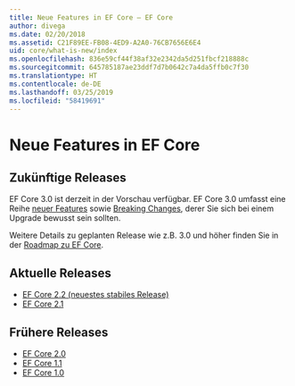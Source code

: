 ```yaml
---
title: Neue Features in EF Core – EF Core
author: divega
ms.date: 02/20/2018
ms.assetid: C21F89EE-FB08-4ED9-A2A0-76CB7656E6E4
uid: core/what-is-new/index
ms.openlocfilehash: 836e59cf44f38af32e2342da5d251fbcf218888c
ms.sourcegitcommit: 645785187ae23ddf7d7b0642c7a4da5ffb0c7f30
ms.translationtype: HT
ms.contentlocale: de-DE
ms.lasthandoff: 03/25/2019
ms.locfileid: "58419691"
---
```

# <a name="what-is-new-in-ef-core"></a>Neue Features in EF Core

## <a name="future-releases"></a>Zukünftige Releases

EF Core 3.0 ist derzeit in der Vorschau verfügbar. EF Core 3.0 umfasst eine Reihe [neuer Features](xref:core/what-is-new/ef-core-3.0/features) sowie [Breaking Changes](xref:core/what-is-new/ef-core-3.0/breaking-changes), derer Sie sich bei einem Upgrade bewusst sein sollten.

Weitere Details zu geplanten Release wie z.B. 3.0 und höher finden Sie in der [Roadmap zu EF Core](xref:core/what-is-new/roadmap).

## <a name="recent-releases"></a>Aktuelle Releases

- [EF Core 2.2 (neuestes stabiles Release)](xref:core/what-is-new/ef-core-2.2)
- [EF Core 2.1](xref:core/what-is-new/ef-core-2.1)

## <a name="past-releases"></a>Frühere Releases

- [EF Core 2.0](xref:core/what-is-new/ef-core-2.0)
- [EF Core 1.1](xref:core/what-is-new/ef-core-1.1)
- [EF Core 1.0](xref:core/what-is-new/ef-core-1.0)
